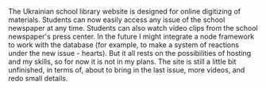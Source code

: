 The Ukrainian school library website is designed for online digitizing of materials.
Students can now easily access any issue of the school newspaper at any time. Students can also watch video clips from the school newspaper's press center.
In the future I might integrate a node framework to work with the database (for example, to make a system of reactions under the new issue - hearts). But it all rests on the possibilities of hosting and my skills, so for now it is not in my plans.
The site is still a little bit unfinished, in terms of, about to bring in the last issue, more videos, and redo small details.
